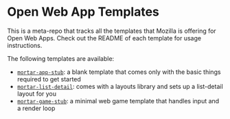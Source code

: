 # Open Web App Templates

This is a meta-repo that tracks all the templates that Mozilla is offering for Open Web Apps. Check out the README of each template for usage instructions.

The following templates are available:

* [`mortar-app-stub`](https://github.com/mozilla/mortar-app-stub): a blank template that comes only with the basic things required to get started
* [`mortar-list-detail`](https://github.com/mozilla/mortar-list-detail): comes with a layouts library and sets up a list-detail layout for you
* [`mortar-game-stub`](https://github.com/mozilla/mortar-game-stub): a minimal web game template that handles input and a render loop
